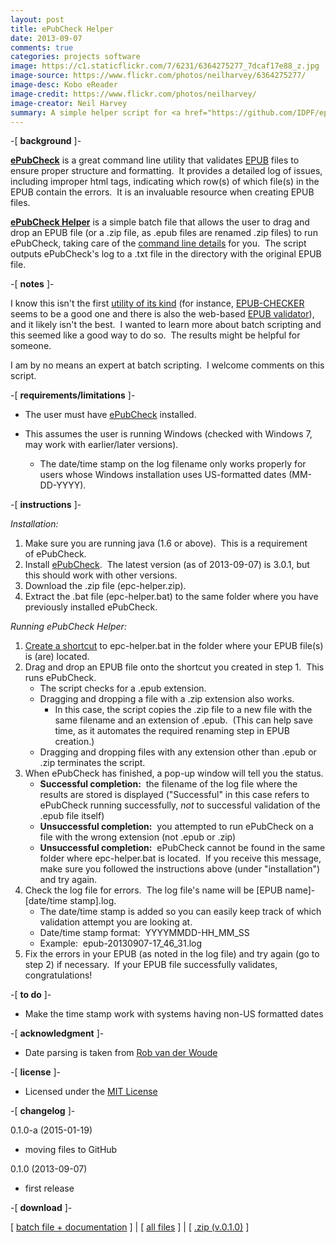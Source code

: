 ```yaml
---
layout: post
title: ePubCheck Helper
date: 2013-09-07
comments: true
categories: projects software
image: https://c1.staticflickr.com/7/6231/6364275277_7dcaf17e88_z.jpg
image-source: https://www.flickr.com/photos/neilharvey/6364275277/
image-desc: Kobo eReader
image-credit: https://www.flickr.com/photos/neilharvey/
image-creator: Neil Harvey
summary: A simple helper script for <a href="https://github.com/IDPF/epubcheck">ePubCheck</a>
---
```


-[&nbsp;**background**&nbsp;]-

**[ePubCheck](https://github.com/IDPF/epubcheck "ePubCheck")**&nbsp;is a great command line utility that validates&nbsp;[EPUB](http://en.wikipedia.org/wiki/EPUB "EPUB") files to ensure proper structure and formatting. &nbsp;It provides a detailed log of issues, including improper html tags, indicating which row(s) of which file(s) in the EPUB contain the errors. &nbsp;It is an invaluable resource when creating EPUB files.

**[ePubCheck Helper](https://github.com/scumdogsteev/epc-helper)** is a simple batch file that allows the user to drag and drop an EPUB file (or a .zip file, as .epub files are renamed .zip files) to run ePubCheck, taking care of the [command line details](https://code.google.com/p/epubcheck/wiki/Running) for you. &nbsp;The script outputs ePubCheck's log to a .txt file in the directory with the original EPUB file.

-[ **notes** ]-

I know this isn't the first [utility of its kind](https://code.google.com/p/epubcheck/wiki/Running#Third-party_apps_with_GUI) (for instance, [EPUB-CHECKER](http://www.pagina-online.de/software/epub-checker/) seems to be a good one and there is also the web-based [EPUB validator](http://validator.idpf.org/ "EPUB validator")), and it likely isn't the best. &nbsp;I wanted to learn more about batch scripting and this seemed like a good way to do so. &nbsp;The results might be helpful for someone.

I am by no means an expert at batch scripting. &nbsp;I welcome comments on this script.

-[&nbsp;**requirements/limitations**&nbsp;]-

*   The user must have&nbsp;[ePubCheck](https://code.google.com/p/epubcheck/ "ePubCheck")&nbsp;installed.
*   This assumes the user is running Windows (checked with Windows 7, may work with earlier/later versions).

    *   The date/time stamp on the log filename only works properly for users whose Windows installation uses US-formatted dates (MM-DD-YYYY).

-[ **instructions**&nbsp;]-

_Installation:_

1.  Make sure you are running java (1.6 or above). &nbsp;This is a requirement of&nbsp;ePubCheck.
2.  Install&nbsp;[ePubCheck](https://code.google.com/p/epubcheck/ "ePubCheck"). &nbsp;The latest version (as of 2013-09-07) is 3.0.1, but this should work with other versions.
3.  Download the .zip file (epc-helper.zip).
4.  Extract the .bat file (epc-helper.bat) to the same folder where you have previously installed ePubCheck.

_Running ePubCheck Helper:_

1.  [Create a shortcut](http://support.microsoft.com/kb/140443)&nbsp;to epc-helper.bat in the folder where your EPUB file(s) is (are) located.
2.  Drag and drop an EPUB file onto the shortcut you created in step 1. &nbsp;This runs ePubCheck.
    *   The script checks for a .epub extension.
    *   Dragging and dropping a file with a .zip extension also works.
		*   In this case, the script copies the .zip file to a new file with the same filename and an extension of .epub. &nbsp;(This can help save time, as it automates the required renaming step in EPUB creation.)
    *   Dragging and dropping files with any extension other than .epub or .zip terminates the script.
3.  When ePubCheck has finished, a pop-up window will tell you the status.
    *   **Successful completion:**&nbsp; the filename of the log file where the results are stored is displayed ("Successful" in this case refers to ePubCheck running successfully,&nbsp;_not_ to successful validation of the .epub file itself)
    *   **Unsuccessful completion:** &nbsp;you attempted to run ePubCheck on a file with the wrong extension (not .epub or .zip)
    *   **Unsuccessful completion:** &nbsp;ePubCheck cannot be found in the same folder where epc-helper.bat is located. &nbsp;If you receive this message, make sure you followed the instructions above (under "installation") and try again.
4.  Check the log file for errors. &nbsp;The log file's name will be [EPUB name]-[date/time stamp].log.
    *   The date/time stamp is added so you can easily keep track of which validation attempt you are looking at.
    *   Date/time stamp format: &nbsp;YYYYMMDD-HH_MM_SS
    *   Example: &nbsp;epub-20130907-17_46_31.log
5.  Fix the errors in your EPUB (as noted in the log file) and try again (go to step 2) if necessary. &nbsp;If your&nbsp;EPUB&nbsp;file successfully validates, congratulations!

-[&nbsp;**to do**&nbsp;]-

*   Make the time stamp work with systems having non-US formatted dates

-[&nbsp;**acknowledgment**&nbsp;]-

*   Date parsing is taken from [Rob van der Woude](http://www.robvanderwoude.com/datetimentparse.php "Rob van der Woude")

-[&nbsp;**license**&nbsp;]-

*   Licensed under the [MIT License](https://github.com/scumdogsteev/epc-helper/blob/master/LICENSE "MIT License")

-[&nbsp;**changelog**&nbsp;]-

0.1.0-a (2015-01-19)

*   moving files to GitHub

0.1.0 (2013-09-07)

*   first release

-[&nbsp;**download**&nbsp;]-

[ [batch file + documentation](https://github.com/scumdogsteev/epc-helper/releases) ] &#124; [ [all files](https://github.com/scumdogsteev/epc-helper) ] &#124; [ [.zip (v.0.1.0)](http://steve.mylesandmyles.info/projects/epc-helper/epc-helper_0.1.0.zip) ]